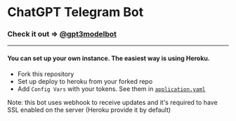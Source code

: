 # ChatGPT Telegram Bot

### Check it out => [@gpt3modelbot](t.me/gpt3modelbot)

--- 
#### You can set up your own instance. The easiest way is using Heroku.

- Fork this repository
- Set up deploy to heroku from your forked repo
- Add `Config Vars` with your tokens. See them in [`application.yaml`](/src/main/resources/application.yaml)

Note: this bot uses webhook to receive updates and it's required to have SSL enabled on the server (Heroku provide it by default)